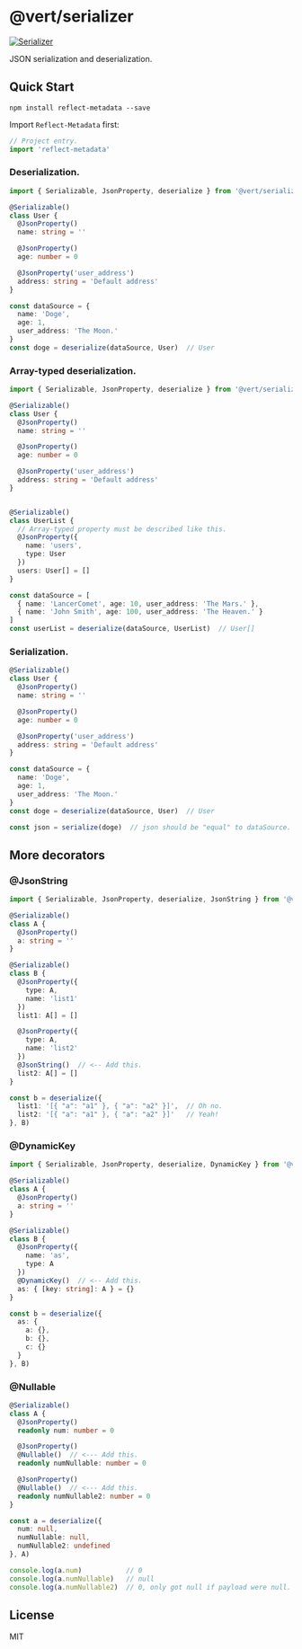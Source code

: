 # @vert/serializer

[![Serializer](https://github.com/vuevert/Vert-Serializer/workflows/Test/badge.svg)](https://github.com/LancerComet/vue-jsonp/actions)

JSON serialization and deserialization.

## Quick Start

```
npm install reflect-metadata --save
```

Import `Reflect-Metadata` first:

```typescript
// Project entry.
import 'reflect-metadata'
```

### Deserialization.

```typescript
import { Serializable, JsonProperty, deserialize } from '@vert/serializer'

@Serializable()
class User {
  @JsonProperty()
  name: string = ''

  @JsonProperty()
  age: number = 0

  @JsonProperty('user_address')
  address: string = 'Default address'
}

const dataSource = {
  name: 'Doge',
  age: 1,
  user_address: 'The Moon.'
}
const doge = deserialize(dataSource, User)  // User
```

### Array-typed deserialization.

```typescript
import { Serializable, JsonProperty, deserialize } from '@vert/serializer'

@Serializable()
class User {
  @JsonProperty()
  name: string = ''

  @JsonProperty()
  age: number = 0

  @JsonProperty('user_address')
  address: string = 'Default address'
}


@Serializable()
class UserList {
  // Array-typed property must be described like this.
  @JsonProperty({
    name: 'users',
    type: User
  })
  users: User[] = []
}

const dataSource = [
  { name: 'LancerComet', age: 10, user_address: 'The Mars.' },
  { name: 'John Smith', age: 100, user_address: 'The Heaven.' }
]
const userList = deserialize(dataSource, UserList)  // User[]
```

### Serialization.

```typescript
@Serializable()
class User {
  @JsonProperty()
  name: string = ''

  @JsonProperty()
  age: number = 0

  @JsonProperty('user_address')
  address: string = 'Default address'
}

const dataSource = {
  name: 'Doge',
  age: 1,
  user_address: 'The Moon.'
}
const doge = deserialize(dataSource, User)  // User

const json = serialize(doge)  // json should be "equal" to dataSource.
```

## More decorators

### @JsonString

```ts
import { Serializable, JsonProperty, deserialize, JsonString } from '@vert/serializer'

@Serializable()
class A {
  @JsonProperty()
  a: string = ''
}

@Serializable()
class B {
  @JsonProperty({
    type: A,
    name: 'list1'
  })
  list1: A[] = []

  @JsonProperty({
    type: A,
    name: 'list2'
  })
  @JsonString()  // <-- Add this.
  list2: A[] = []
}

const b = deserialize({
  list1: '[{ "a": "a1" }, { "a": "a2" }]',  // Oh no.
  list2: '[{ "a": "a1" }, { "a": "a2" }]'   // Yeah!
}, B)
```

### @DynamicKey

```ts
import { Serializable, JsonProperty, deserialize, DynamicKey } from '@vert/serializer'

@Serializable()
class A {
  @JsonProperty()
  a: string = ''
}

@Serializable()
class B {
  @JsonProperty({
    name: 'as',
    type: A
  })
  @DynamicKey()  // <-- Add this.
  as: { [key: string]: A } = {}    
}

const b = deserialize({
  as: {
    a: {},
    b: {},
    c: {}
  }
}, B)
```

### @Nullable

```ts
@Serializable()
class A {
  @JsonProperty()
  readonly num: number = 0

  @JsonProperty()
  @Nullable()  // <--- Add this.
  readonly numNullable: number = 0

  @JsonProperty()
  @Nullable()  // <--- Add this.
  readonly numNullable2: number = 0
}

const a = deserialize({
  num: null,
  numNullable: null,
  numNullable2: undefined
}, A)

console.log(a.num)           // 0
console.log(a.numNullable)   // null
console.log(a.numNullable2)  // 0, only got null if payload were null.
```

## License 

MIT
